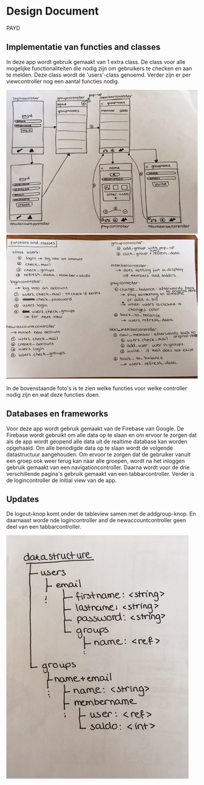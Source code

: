 # Design Document
PAYD
## Implementatie van functies and classes
In deze app wordt gebruik gemaakt van 1 extra class. De class voor alle mogelijke functionaliteiten die nodig zijn om gebruikers te checken en aan te melden. Deze class wordt de 'users'-class genoemd. Verder zijn er per viewcontroller nog een aantal functies nodig.

![](doc/UIsketches.JPG)
![](doc/diagram.JPG)

In de bovenstaande foto's is te zien welke functies voor welke controller nodig zijn en wat deze functies doen.

## Databases en frameworks
Voor deze app wordt gebruik gemaakt van de Firebase van Google. De Firebase wordt gebruikt om alle data op te slaan en om ervoor te zorgen dat als de app wordt geopend alle data uit de realtime database kan worden opgehaald. Om alle benodigde data op te slaan wordt de volgende datastructuur aangehouden. Om ervoor te zorgen dat de gebruiker vanuit een groep ook weer terug kan naar alle groepen, wordt na het inloggen gebruik gemaakt van een navigationcontroller. Daarna wordt voor de drie verschillende pagina's gebruik gemaakt van een tabbarcontroller. Verder is de logincontroller de initial view van de app.

## Updates
De logout-knop komt onder de tableview samen met de addgroup-knop. En daarnaast worde nde logincontroller and de newaccountcontroller geen deel van een tabbarcontroller.

![](doc/datastructure.JPG)
